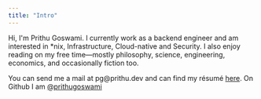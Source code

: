```yaml
---
title: "Intro"
---
```


Hi, I'm Prithu Goswami. I currently work as a backend engineer and am
interested in \*nix, Infrastructure, Cloud-native and Security. I also enjoy
reading on my free time&mdash;mostly philosophy, science, engineering,
economics, and occasionally fiction too. 

You can send me a mail at pg\@prithu.dev and can find my résumé
[here](https://i.prithu.xyz/resume.pdf). On Github I am
[@prithugoswami](https://github.com/prithugoswami)

